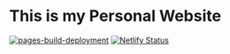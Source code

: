 # This is my Personal Website
[![pages-build-deployment](https://github.com/mariavarg/let-s-get-creative/actions/workflows/pages/pages-build-deployment/badge.svg?branch=main)](https://github.com/mariavarg/let-s-get-creative/actions/workflows/pages/pages-build-deployment)
[![Netlify Status](https://api.netlify.com/api/v1/badges/46249aed-be4f-4ed6-9e50-2c46f3b9205c/deploy-status)](https://app.netlify.com/sites/mariav-let-s-get-creative-2/deploys)
